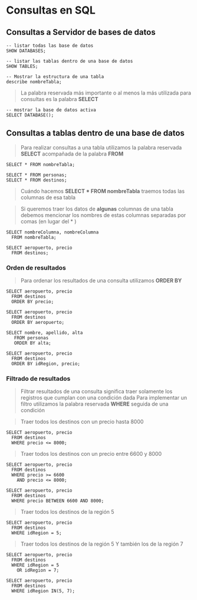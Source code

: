 # Consultas en SQL

## Consultas a Servidor de bases de datos

    -- listar todas las base de datos  
    SHOW DATABASES;  

    -- listar las tablas dentro de una base de datos  
    SHOW TABLES; 

    -- Mostrar la estructura de una tabla  
    describe nombreTabla;  

> La palabra reservada más importante o al menos la más utilizada para consultas es la palabra **SELECT**

    -- mostrar la base de datos activa  
    SELECT DATABASE();  

## Consultas a tablas dentro de una base de datos  

> Para realizar consultas a una tabla 
> utilizamos la palabra reservada **SELECT** 
> acompañada de la palabra **FROM**  

    SELECT * FROM nombreTabla;  

    SELECT * FROM personas;   
    SELECT * FROM destinos;  

> Cuándo hacemos **SELECT * FROM nombreTabla**  traemos todas las columnas de esa tabla

> Si queremos traer los datos de **algunas** columnas de una tabla 
> debemos mencionar los nombres de estas columnas separadas por comas (en lugar del * )

    SELECT nombreColumna, nombreColumna  
      FROM nombreTabla;    

    SELECT aeropuerto, precio  
      FROM destinos;  

### Orden de resultados
> Para ordenar los resultados de una consulta 
> utilizamos **ORDER BY** 

    SELECT aeropuerto, precio  
      FROM destinos  
      ORDER BY precio;  

    SELECT aeropuerto, precio  
      FROM destinos  
      ORDER BY aeropuerto;  

    SELECT nombre, apellido, alta   
       FROM personas   
       ORDER BY alta;   

    SELECT aeropuerto, precio  
      FROM destinos  
      ORDER BY idRegion, precio;  

### Filtrado de resultados

> Filtrar resultados de una consulta significa traer solamente los registros que cumplan con una condición dada
> Para implementar un filtro utilizamos 
> la palabra reservada **WHERE** seguida de una condición 

> Traer todos los destinos con un precio hasta 8000

    SELECT aeropuerto, precio  
      FROM destinos  
      WHERE precio <= 8000;  

> Traer todos los destinos con un precio 
> entre 6600 y 8000

    SELECT aeropuerto, precio
      FROM destinos
      WHERE precio >= 6600
        AND precio <= 8000;

    SELECT aeropuerto, precio  
      FROM destinos  
      WHERE precio BETWEEN 6600 AND 8000;  

> Traer todos los destinos de la región 5  

    SELECT aeropuerto, precio  
      FROM destinos  
      WHERE idRegion = 5;  

> Traer todos los destinos de la región 5
> Y también los de la región 7  

    SELECT aeropuerto, precio  
      FROM destinos  
      WHERE idRegion = 5  
        OR idRegion = 7;  

    SELECT aeropuerto, precio  
      FROM destinos  
      WHERE idRegion IN(5, 7);  


